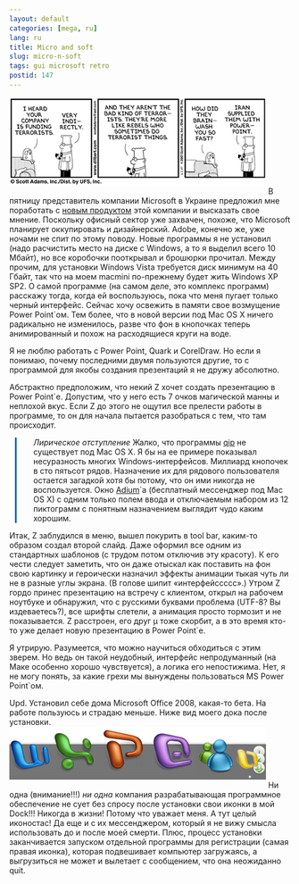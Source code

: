 ```yaml
---
layout: default
categories: [mega, ru]
lang: ru
title: Micro and soft 
slug: micro-n-soft
tags: gui microsoft retro 
postid: 147
---
```

<img src='/o_O/micro-n-soft/ppt.gif' alt='Dilbert' width="460" height="159" style="padding-bottom: 15px;"/>
В пятницу представитель компании Microsoft в Украине предложил мне поработать с <a href="http://www.microsoft.com/expression/">новым продуктом</a> этой компании и высказать свое мнение. Поскольку офисный сектор уже захвачен, похоже, что Microsoft планирует оккупировать и дизайнерский. Adobe, конечно же, уже ночами не спит по этому поводу. Новые программы я не установил (надо расчистить место на диске с Windows, а то я выделил всего 10 Мбайт), но все коробочки пооткрывал и брошюрки прочитал. Между прочим, для установки Windows Vista требуется диск минимум на 40 Гбайт, так что на моем macmini по-прежнему будет жить Windows XP SP2. О самой программе (на самом деле, это комплекс программ) расскажу тогда, когда ей воспользуюсь, пока что меня пугает только черный интерфейс. Сейчас хочу освежить в памяти свое возмущение Power Point`ом. Тем более, что в новой версии под Mac OS X ничего радикально не изменилось, разве что фон в кнопочках теперь анимированный и похож на расходящиеся круги на воде.
<!--more-->
<p>Я не люблю работать с Power Point, Quark и CorelDraw. Но если я понимаю, почему последними двумя пользуются другие, то с программой для якобы создания презентаций я не дружу абсолютно.</p>

<p>Абстрактно предположим, что некий Z хочет создать презентацию в Power Point`е. Допустим, что у него есть 7 очков магической манны и неплохой вкус. Если Z до этого не ощутил все прелести работы в программе, то он для начала пытается разобраться с тем, что там происходит.</p>

<p style="margin-left: 10px; padding-left: 30px; border-left: 3px solid #005bcd;"><i>Лирическое отступление</i>
Жалко, что программы <a href="http://qip.ru/">qip</a> не существует под Mac OS X. Я бы на ее примере показывал несуразность многих Windows-интерфейсов. Миллиард кнопочек в сто пятьсот рядов. Назначение их для рядового пользователя остается загадкой хотя бы потому, что он ими никогда не воспользуется. Окно <a href="http://adiumx.com/">Adium</a>`a (бесплатный мессенджер под Mac OS X) с одним только полем ввода и отключаемым набором из 12 пиктограмм с понятным назначением выглядит чудо каким хорошим.</p>

<p>Итак, Z заблудился в меню, вышел покурить в tool bar, каким-то образом создал второй слайд. Даже оформил все одним из стандартных шаблонов (с трудом потом отключив эту красоту). К его чести следует заметить, что он даже отыскал как поставить на фон свою картинку и героически назначил эффекты анимации тыкая чуть ли не в разные углы экрана. (В голове шипит «интерфейссссс».) Утром Z гордо принес презентацию на встречу с клиентом, открыл на рабочем ноутбуке и обнаружил, что с русскими буквами проблема (UTF-8? Вы издеваетесь?), все шрифты слетели, а анимация просто тормозит и не показывается. Z расстроен, его друг µ тоже скорбит, а в это время кто-то уже делает новую презентацию в Power Point`e.</p>

<p>Я утрирую. Разумеется, что можно научиться обходиться с этим зверем. Но ведь он такой неудобный, интерфейс непродуманный (на Маке особенно хорошо чувствуется), а логика его непостижима. Нет, я не могу понять, за какие грехи мы вынуждены пользоваться MS Power Point`ом.</p>

Upd. Установил себе дома Microsoft Office 2008, какая-то бета. На работе пользуюсь и страдаю меньше. Ниже вид моего дока после установки. <img src='/o_O/micro-n-soft/office.jpg' alt='Disrespect Microsoft' width="460" height="95" style="padding-bottom: 15px;" />
Ни одна (внимание!!!) <i>ни одна</i> компания разрабатывающая программное обеспечение не сует без спросу после установки свои иконки в мой Dock!!! Никогда в жизни! Потому что уважает меня. А тут целый иконостас! Да еще и с их мессенджером, который я не вижу смысла использовать до и после моей смерти. Плюс, процесс установки заканчивается запуском отдельной программы для регистрации (самая правая иконка), которая подвешивает компьютер загружаясь, а выгрузиться не может и вылетает с сообщением, что она неожиданно quit.

